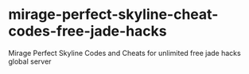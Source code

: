 # mirage-perfect-skyline-cheat-codes-free-jade-hacks
Mirage Perfect Skyline Codes and Cheats for unlimited free jade hacks global server
